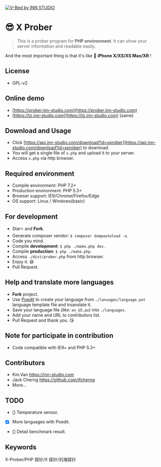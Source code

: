 ﻿[![V-Bed by INN STUDIO](https://wx3.sinaimg.cn/large/686ee05dly1fkvkxkwyhzj21gu0d2my8.jpg)](https://wx3.sinaimg.cn/large/686ee05dly1fkvkxkwyhzj21gu0d2my8.jpg)

# 😎 X Prober
> This is a prober program for **PHP environment**. It can show your server information and readable easily. 

And the most important thing is that it's like 📱 **iPhone X/XS/XS Max/XR** !

## License
* GPL-v2

## Online demo
- [https://prober.inn-studio.com](https://prober.inn-studio.com)
- [https://tz.inn-studio.com](https://tz.inn-studio.com) (same)

## Download and Usage
- Click [https://api.inn-studio.com/download?id=xprober](https://api.inn-studio.com/download?id=xprober) to download.
- You will get a single file of `x.php` and upload it to your server.
- Access `x.php` via http browser.

## Required environment
- Compile environment: PHP 7.2+
- Production environment: PHP 5.3+
- Browser support: IE9/Chrome/Firefox/Edge
- OS support: Linux / Windows(basic)

## For development
- Star⭐ and **Fork**.
- Generate composer vendor: `$ composer dumpautoload -o`.
- Code you mind.
- Compile **development**: `$ php ./make.php dev`.
- Compile **production**: `$ php ./make.php`.
- Access `./dist/prober.php` from http browser.
- Enjoy it. 😄
- Pull Request.

## Help and translate more languages
- **Fork** project.
- Use [Poedit](https://poedit.net/) to create your language from `./lanuages/language.pot` language template file and trsanslate it.
- Save your language file *(like: `en_US.po`)* into `./languages`.
- Add your name and URL to contributors list. 
- Pull Request and thank you. 😘

## Note for participate in contribution
- Code compatible with IE9+ and PHP 5.3+

## Contributors
- Km.Van https://inn-studio.com
- Jack Cherng https://github.com/jfcherng
- More...

## TODO
- [] Temperature sensor.
- [x] More languages with Poedit.
- [] Detail benchmark result.

## Keywords
X-Prober/PHP 探针/X 探针/刘海探针
